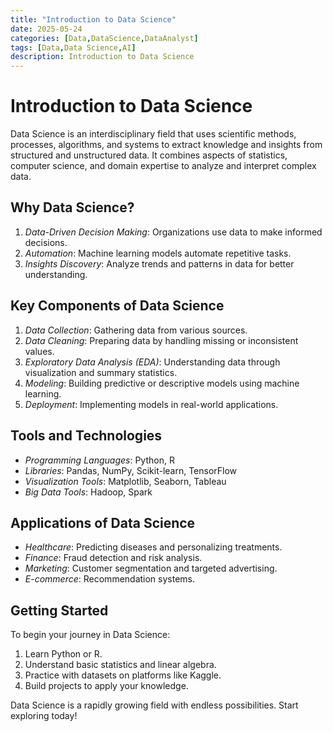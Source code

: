 ```yaml
---
title: "Introduction to Data Science"
date: 2025-05-24
categories: [Data,DataScience,DataAnalyst]
tags: [Data,Data Science,AI]
description: Introduction to Data Science
---
```

# Introduction to Data Science
Data Science is an interdisciplinary field that uses scientific methods, processes, algorithms, and systems to extract knowledge and insights from structured and unstructured data. It combines aspects of statistics, computer science, and domain expertise to analyze and interpret complex data.

## Why Data Science?

1. *Data-Driven Decision Making*: Organizations use data to make informed decisions.
2. *Automation*: Machine learning models automate repetitive tasks.
3. *Insights Discovery*: Analyze trends and patterns in data for better understanding.

## Key Components of Data Science
1. *Data Collection*: Gathering data from various sources.
2. *Data Cleaning*: Preparing data by handling missing or inconsistent values.
3. *Exploratory Data Analysis (EDA)*: Understanding data through visualization and summary statistics.
4. *Modeling*: Building predictive or descriptive models using machine learning.
5. *Deployment*: Implementing models in real-world applications.

## Tools and Technologies

- *Programming Languages*: Python, R
- *Libraries*: Pandas, NumPy, Scikit-learn, TensorFlow
- *Visualization Tools*: Matplotlib, Seaborn, Tableau
- *Big Data Tools*: Hadoop, Spark

## Applications of Data Science
- *Healthcare*: Predicting diseases and personalizing treatments.
- *Finance*: Fraud detection and risk analysis.
- *Marketing*: Customer segmentation and targeted advertising.
- *E-commerce*: Recommendation systems.

## Getting Started
To begin your journey in Data Science:
1. Learn Python or R.
2. Understand basic statistics and linear algebra.
3. Practice with datasets on platforms like Kaggle.
4. Build projects to apply your knowledge.

Data Science is a rapidly growing field with endless possibilities. Start exploring today!